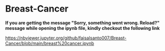 # Breast-Cancer

**If you are getting the message "Sorry, something went wrong. Reload?" message while opening the ipynb file, kindly checkout the following link**

  https://nbviewer.jupyter.org/github/faisalsanto007/Breast-Cancer/blob/main/breast%20cancer.ipynb 
